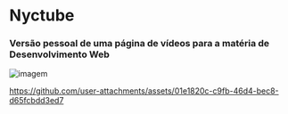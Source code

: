 # Nyctube
### Versão pessoal de uma página de vídeos para a matéria de Desenvolvimento Web

![imagem](https://github.com/user-attachments/assets/733ed67c-034a-42b5-9b8e-fbf7cbf3dfe5)



https://github.com/user-attachments/assets/01e1820c-c9fb-46d4-bec8-d65fcbdd3ed7

